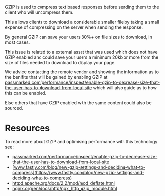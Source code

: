 GZIP is used to compress text based responses before sending them to the client who will uncompress them.

This allows clients to download a considerable smaller file by taking a small expense of compressing on the server when sending the response.

By general GZIP can save your users 80%+ on file sizes to download, in most cases.

This issue is related to a external asset that was used which does not have GZIP enabled and could save your users a minimum 20kb or more from the size of files needed to download to display your page.

We advice contacting the remote vendor and showing the information as to the benifits that will be gained by enabling GZIP at [passmarked.com/performance/inspect/enable-gzip-to-decrease-size-that-the-user-has-to-download-from-local-site](http://passmarked.com/performance/inspect/enable-gzip-to-decrease-size-that-the-user-has-to-download-from-local-site) which will also guide as to how this can be enabled.

Else others that have GZIP enabled with the same content could also be sourced. 

# Resources

To read more about GZIP and optimising performance with this technology see:

* [passmarked.com/performance/inspect/enable-gzip-to-decrease-size-that-the-user-has-to-download-from-local-site](http://passmarked.com/performance/inspect/enable-gzip-to-decrease-size-that-the-user-has-to-download-from-local-site) 
* [www.fastly.com/blog/new-gzip-settings-and-deciding-what-to-compress](https://www.fastly.com/blog/new-gzip-settings-and-deciding-what-to-compress)
* [httpd.apache.org/docs/2.2/mod/mod_deflate.html](http://httpd.apache.org/docs/2.2/mod/mod_deflate.html)
* [nginx.org/en/docs/http/ngx_http_gzip_module.html](http://nginx.org/en/docs/http/ngx_http_gzip_module.html)

